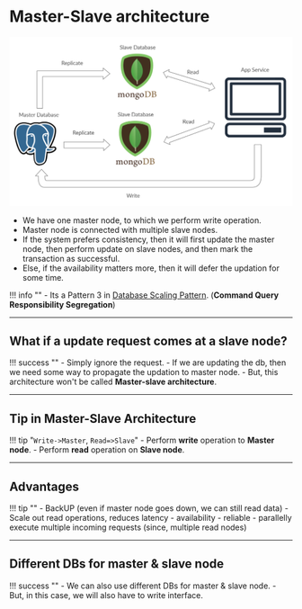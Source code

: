 # Master-Slave architecture

![master slave architecture](../../images/dbms/master-slave-architecture.png)

- We have one master node, to which we perform write operation.
- Master node is connected with multiple slave nodes.
- If the system prefers consistency, then it will first update the master node, then perform update on slave nodes, and then mark the transaction as successful.
- Else, if the availability matters more, then it will defer the updation for some time.

!!! info ""
    - Its a Pattern 3 in [Database Scaling Pattern](../07-scaling-database/03-db-scaling-pattern.md/#pattern-3). (**Command Query Responsibility Segregation**)

---

## What if a update request comes at a slave node?

!!! success ""
    - Simply ignore the request.
    - If we are updating the db, then we need some way to propagate the updation to master node.
    - But, this architecture won't be called **Master-slave architecture**.

---

## Tip in Master-Slave Architecture

!!! tip "`Write->Master`, `Read=>Slave`"
    - Perform **write** operation to **Master node**.
    - Perform **read** operation on **Slave node**.

---

## Advantages

!!! tip ""
    - BackUP (even if master node goes down, we can still read data)
    - Scale out read operations, reduces latency
    - availability
    - reliable
    - parallelly execute multiple incoming requests (since, multiple read nodes)

---

## Different DBs for master & slave node

!!! success ""
    - We can also use different DBs for master & slave node.
    - But, in this case, we will also have to write interface.
